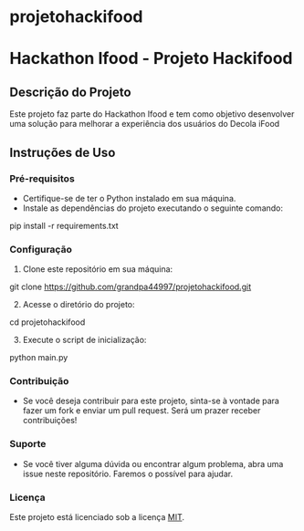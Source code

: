 # projetohackifood

# Hackathon Ifood - Projeto Hackifood

## Descrição do Projeto
Este projeto faz parte do Hackathon Ifood e tem como objetivo desenvolver uma solução para melhorar a experiência dos usuários do Decola iFood

## Instruções de Uso

### Pré-requisitos
- Certifique-se de ter o Python instalado em sua máquina.
- Instale as dependências do projeto executando o seguinte comando:

pip install -r requirements.txt




### Configuração
1. Clone este repositório em sua máquina:

git clone https://github.com/grandpa44997/projetohackifood.git




2. Acesse o diretório do projeto:

cd projetohackifood




3. Execute o script de inicialização:

python main.py




### Contribuição
- Se você deseja contribuir para este projeto, sinta-se à vontade para fazer um fork e enviar um pull request. Será um prazer receber contribuições!

### Suporte
- Se você tiver alguma dúvida ou encontrar algum problema, abra uma issue neste repositório. Faremos o possível para ajudar.

### Licença
Este projeto está licenciado sob a licença [MIT](https://opensource.org/licenses/MIT).
